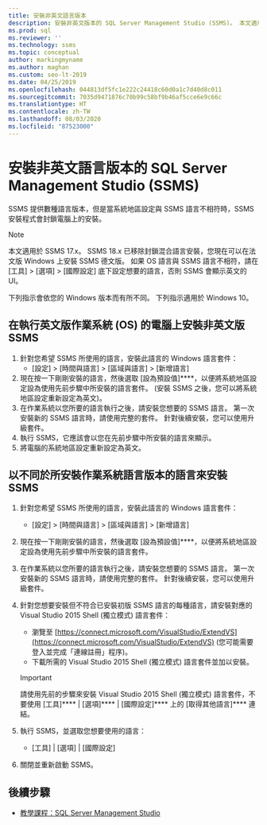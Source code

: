```yaml
---
title: 安裝非英文語言版本
description: 安裝非英文版本的 SQL Server Management Studio (SSMS)。 本文適用於 SSMS 17.x。
ms.prod: sql
ms.reviewer: ''
ms.technology: ssms
ms.topic: conceptual
author: markingmyname
ms.author: maghan
ms.custom: seo-lt-2019
ms.date: 04/25/2019
ms.openlocfilehash: 044813df5fc1e222c24418c60d0a1c7d40d8c011
ms.sourcegitcommit: 7035d9471876c70b99c58bf9b46af5cce6e9c66c
ms.translationtype: HT
ms.contentlocale: zh-TW
ms.lasthandoff: 08/03/2020
ms.locfileid: "87523000"
---
```

# <a name="install-non-english-language-versions-of-sql-server-management-studio-ssms"></a>安裝非英文語言版本的 SQL Server Management Studio (SSMS)

SSMS 提供數種語言版本，但是當系統地區設定與 SSMS 語言不相符時，SSMS 安裝程式會封鎖電腦上的安裝。

> [!NOTE]
> 本文適用於 SSMS 17.x。 SSMS 18.x 已移除封鎖混合語言安裝，您現在可以在法文版 Windows 上安裝 SSMS 德文版。 如果 OS 語言與 SSMS 語言不相符，請在 [工具] > [選項] > [國際設定] 底下設定想要的語言，否則 SSMS 會顯示英文的 UI。

下列指示會依您的 Windows 版本而有所不同。 下列指示適用於 Windows 10。

## <a name="install-non-english-ssms-on-a-computer-running-an-english-operating-system-os"></a>在執行英文版作業系統 (OS) 的電腦上安裝非英文版 SSMS

1. 針對您希望 SSMS 所使用的語言，安裝此語言的 Windows 語言套件：
   - [設定] > [時間與語言] > [區域與語言] > [新增語言]
2. 現在按一下剛剛安裝的語言，然後選取 [設為預設值]****，以便將系統地區設定設為使用先前步驟中所安裝的語言套件。 (安裝 SSMS 之後，您可以將系統地區設定重新設定為英文)。
3. 在作業系統以您所要的語言執行之後，請安裝您想要的 SSMS 語言。 第一次安裝新的 SSMS 語言時，請使用完整的套件。 針對後續安裝，您可以使用升級套件。
4. 執行 SSMS，它應該會以您在先前步驟中所安裝的語言來顯示。
5. 將電腦的系統地區設定重新設定為英文。

## <a name="install-ssms-in-a-language-other-than-the-language-of-the-installed-os"></a>以不同於所安裝作業系統語言版本的語言來安裝 SSMS

1. 針對您希望 SSMS 所使用的語言，安裝此語言的 Windows 語言套件：
   - [設定] > [時間與語言] > [區域與語言] > [新增語言]
2. 現在按一下剛剛安裝的語言，然後選取 [設為預設值]****，以便將系統地區設定設為使用先前步驟中所安裝的語言套件。
3. 在作業系統以您所要的語言執行之後，請安裝您想要的 SSMS 語言。 第一次安裝新的 SSMS 語言時，請使用完整的套件。 針對後續安裝，您可以使用升級套件。
4. 針對您想要安裝但不符合已安裝初版 SSMS 語言的每種語言，請安裝對應的 Visual Studio 2015 Shell (獨立模式) 語言套件：
   - 瀏覽至 [https://connect.microsoft.com/VisualStudio/ExtendVS](https://connect.microsoft.com/VisualStudio/ExtendVS) (您可能需要登入並完成「連線註冊」程序)。
   - 下載所需的 Visual Studio 2015 Shell (獨立模式) 語言套件並加以安裝。

   > [!IMPORTANT]
   > 請使用先前的步驟來安裝 Visual Studio 2015 Shell (獨立模式) 語言套件，不要使用 [工具]**** | [選項]**** | [國際設定]**** 上的 [取得其他語言]**** 連結。

5. 執行 SSMS，並選取您想要使用的語言：
   - [工具] | [選項] | [國際設定]
6. 關閉並重新啟動 SSMS。

## <a name="next-steps"></a>後續步驟

- [教學課程：SQL Server Management Studio](https://docs.microsoft.com/sql/ssms/tutorials/tutorial-sql-server-management-studio)
